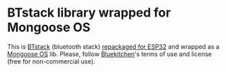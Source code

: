 # BTstack library wrapped for Mongoose OS

This is [BTstack](https://github.com/bluekitchen/btstack/) (bluetooth stack) [repackaged for ESP32](https://github.com/bluekitchen/btstack/tree/master/port/esp32) and wrapped as a [Mongoose OS](https://mongoose-os.com/) lib. Please, follow [Bluekitchen](http://bluekitchen-gmbh.com/)'s terms of use and license (free for non-commercial use).

